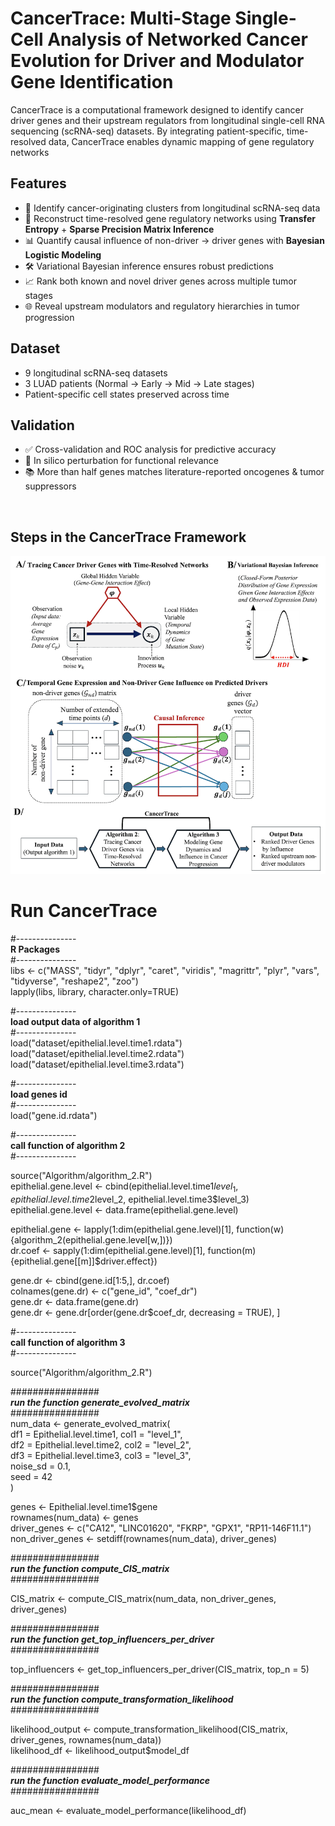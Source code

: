 # CancerTrace: Multi-Stage Single-Cell Analysis of Networked Cancer Evolution for Driver and Modulator Gene Identification 

CancerTrace is a computational framework designed to identify cancer driver genes and their upstream regulators from longitudinal single-cell RNA sequencing (scRNA-seq) datasets. By integrating patient-specific, time-resolved data, CancerTrace enables dynamic mapping of gene regulatory networks

## Features
- 🔎 Identify cancer-originating clusters from longitudinal scRNA-seq data  
- 🧬 Reconstruct time-resolved gene regulatory networks using **Transfer Entropy** + **Sparse Precision Matrix Inference**  
- 📊 Quantify causal influence of non-driver → driver genes with **Bayesian Logistic Modeling**  
- 🛠 Variational Bayesian inference ensures robust predictions  
- 📈 Rank both known and novel driver genes across multiple tumor stages  
- 🌐 Reveal upstream modulators and regulatory hierarchies in tumor progression  

## Dataset
- 9 longitudinal scRNA-seq datasets  
- 3 LUAD patients (Normal → Early → Mid → Late stages)  
- Patient-specific cell states preserved across time  

## Validation
- ✅ Cross-validation and ROC analysis for predictive accuracy  
- 🔄 In silico perturbation for functional relevance  
- 📚 More than half genes matches literature-reported oncogenes & tumor suppressors  


$~~$

## Steps in the CancerTrace Framework 

![](Figure/github.png)




# Run CancerTrace

#---------------<br>
**R Packages**<br>
#---------------<br>
libs <- c("MASS", "tidyr", "dplyr", "caret", "viridis", "magrittr", "plyr", "vars", "tidyverse", "reshape2", "zoo")<br>
lapply(libs, library, character.only=TRUE)<br>

#---------------<br>
**load output data of algorithm 1**<br>
#---------------<br>
load("dataset/epithelial.level.time1.rdata")<br>
load("dataset/epithelial.level.time2.rdata")<br>
load("dataset/epithelial.level.time3.rdata")<br>

#---------------<br>
**load genes id**<br>
#---------------<br>
load("gene.id.rdata")<br>

#---------------<br>
**call function of algorithm 2**<br>
#---------------<br>

source("Algorithm/algorithm_2.R")<br>
epithelial.gene.level <- cbind(epithelial.level.time1$level_1, epithelial.level.time2$level_2, epithelial.level.time3$level_3)<br>
epithelial.gene.level <- data.frame(epithelial.gene.level)<br>

epithelial.gene <- lapply(1:dim(epithelial.gene.level)[1], function(w) {algorithm_2(epithelial.gene.level[w,])}) <br>
dr.coef <- sapply(1:dim(epithelial.gene.level)[1], function(m) {epithelial.gene[[m]]$driver.effect})<br>

gene.dr <- cbind(gene.id[1:5,], dr.coef)<br>
colnames(gene.dr) <- c("gene_id", "coef_dr")<br>
gene.dr <- data.frame(gene.dr)<br>
gene.dr <- gene.dr[order(gene.dr$coef_dr, decreasing = TRUE), ]<br>

#---------------<br>
**call function of algorithm 3**<br>
#---------------<br>

source("Algorithm/algorithm_2.R")<br>

################<br>
***run the function generate_evolved_matrix***<br>
################<br>
num_data <- generate_evolved_matrix(<br>
  df1 = Epithelial.level.time1, col1 = "level_1",<br>
  df2 = Epithelial.level.time2, col2 = "level_2",<br>
  df3 = Epithelial.level.time3, col3 = "level_3",<br>
  noise_sd = 0.1,<br>
  seed = 42<br>
)<br>

genes <- Epithelial.level.time1$gene<br>
rownames(num_data) <- genes<br>
driver_genes <- c("CA12", "LINC01620", "FKRP", "GPX1", "RP11-146F11.1")<br>
non_driver_genes <- setdiff(rownames(num_data), driver_genes)<br>

################<br>
***run the function compute_CIS_matrix***<br>
################<br>

CIS_matrix <- compute_CIS_matrix(num_data, non_driver_genes, driver_genes)<br> 

################<br>
***run the function get_top_influencers_per_driver***<br>
################<br>

top_influencers <- get_top_influencers_per_driver(CIS_matrix, top_n = 5)<br>

################<br>
***run the function compute_transformation_likelihood***<br>
################<br>

likelihood_output <- compute_transformation_likelihood(CIS_matrix, driver_genes, rownames(num_data))<br> 
likelihood_df <- likelihood_output$model_df<br>

################<br>
***run the function evaluate_model_performance***<br>
################<br>

auc_mean <- evaluate_model_performance(likelihood_df)<br>




